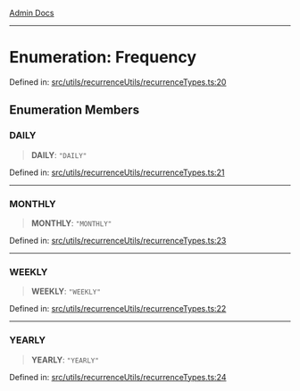 [Admin Docs](/)

---

# Enumeration: Frequency

Defined in: [src/utils/recurrenceUtils/recurrenceTypes.ts:20](https://github.com/PalisadoesFoundation/talawa-admin/blob/main/src/utils/recurrenceUtils/recurrenceTypes.ts#L20)

## Enumeration Members

### DAILY

> **DAILY**: `"DAILY"`

Defined in: [src/utils/recurrenceUtils/recurrenceTypes.ts:21](https://github.com/PalisadoesFoundation/talawa-admin/blob/main/src/utils/recurrenceUtils/recurrenceTypes.ts#L21)

---

### MONTHLY

> **MONTHLY**: `"MONTHLY"`

Defined in: [src/utils/recurrenceUtils/recurrenceTypes.ts:23](https://github.com/PalisadoesFoundation/talawa-admin/blob/main/src/utils/recurrenceUtils/recurrenceTypes.ts#L23)

---

### WEEKLY

> **WEEKLY**: `"WEEKLY"`

Defined in: [src/utils/recurrenceUtils/recurrenceTypes.ts:22](https://github.com/PalisadoesFoundation/talawa-admin/blob/main/src/utils/recurrenceUtils/recurrenceTypes.ts#L22)

---

### YEARLY

> **YEARLY**: `"YEARLY"`

Defined in: [src/utils/recurrenceUtils/recurrenceTypes.ts:24](https://github.com/PalisadoesFoundation/talawa-admin/blob/main/src/utils/recurrenceUtils/recurrenceTypes.ts#L24)
